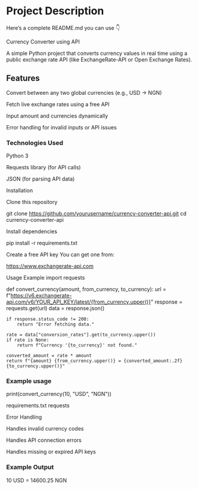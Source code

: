 # Project Description

Here’s a complete README.md you can use 👇

 Currency Converter using API

A simple Python project that converts currency values in real time using a public exchange rate API (like ExchangeRate-API or Open Exchange Rates).

## Features

Convert between any two global currencies (e.g., USD → NGN)

Fetch live exchange rates using a free API

Input amount and currencies dynamically

Error handling for invalid inputs or API issues

 ### Technologies Used

Python 3

Requests library (for API calls)

JSON (for parsing API data)

Installation

Clone this repository

git clone https://github.com/yourusername/currency-converter-api.git
cd currency-converter-api


Install dependencies

pip install -r requirements.txt


Create a free API key
You can get one from:

https://www.exchangerate-api.com

 Usage Example
import requests

def convert_currency(amount, from_currency, to_currency):
    url = f"https://v6.exchangerate-api.com/v6/YOUR_API_KEY/latest/{from_currency.upper()}"
    response = requests.get(url)
    data = response.json()

    if response.status_code != 200:
        return "Error fetching data."

    rate = data["conversion_rates"].get(to_currency.upper())
    if rate is None:
        return f"Currency '{to_currency}' not found."

    converted_amount = rate * amount
    return f"{amount} {from_currency.upper()} = {converted_amount:.2f} {to_currency.upper()}"

### Example usage
print(convert_currency(10, "USD", "NGN"))

 requirements.txt
requests

 Error Handling

Handles invalid currency codes

Handles API connection errors

Handles missing or expired API keys

###  Example Output
10 USD = 14600.25 NGN

